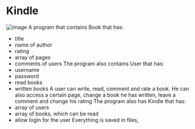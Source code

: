# Kindle
![image](https://user-images.githubusercontent.com/57031658/175106726-ddc0cc9c-c2f7-402f-92e2-9e6888068ec6.png)
A program that contains Book that has:
 - title
 - name of author
 - rating
 - array of pages
 - comments of users
The program also contains User that has:
 - username
 - password
 - read books
 - written books
 A user can write, read, comment and rate a book. He can also access a certain page, change a book he has written, leave a comment and change his rating
 The program also has Kindle that has:
  - array of users
  - array of books, which can be read
  - allow login for the user
 Everything is saved in files,
